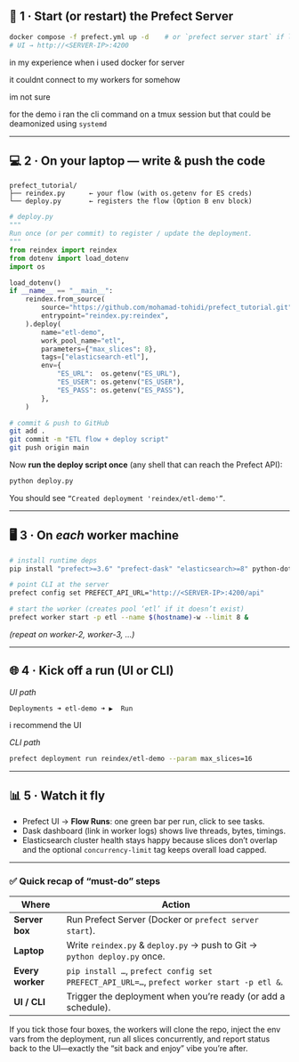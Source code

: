 
## 🚦 1 · Start (or restart) the Prefect Server

```bash
docker compose -f prefect.yml up -d    # or `prefect server start` if local
# UI → http://<SERVER-IP>:4200
```


 in my experience when i used docker for server

it couldnt connect to my workers for somehow

im not sure

for the demo i ran the cli command on a tmux session
but that could be deamonized using `systemd`



---

## 💻 2 · On your laptop — write & push the code

```text
prefect_tutorial/
├── reindex.py      ← your flow (with os.getenv for ES creds)
└── deploy.py       ← registers the flow (Option B env block)
```

```python
# deploy.py
"""
Run once (or per commit) to register / update the deployment.
"""
from reindex import reindex
from dotenv import load_dotenv
import os

load_dotenv()
if __name__ == "__main__":
    reindex.from_source(
        source="https://github.com/mohamad-tohidi/prefect_tutorial.git",
        entrypoint="reindex.py:reindex",
    ).deploy(
        name="etl-demo",
        work_pool_name="etl",
        parameters={"max_slices": 8},
        tags=["elasticsearch-etl"],
        env={
            "ES_URL":  os.getenv("ES_URL"),
            "ES_USER": os.getenv("ES_USER"),
            "ES_PASS": os.getenv("ES_PASS"),
        },
    )
```

```bash
# commit & push to GitHub
git add .
git commit -m "ETL flow + deploy script"
git push origin main
```

Now **run the deploy script once** (any shell that can reach the Prefect API):

```bash
python deploy.py
```

You should see `“Created deployment 'reindex/etl-demo'”`.

---

## 🖥️ 3 · On *each* worker machine

```bash
# install runtime deps
pip install "prefect>=3.6" "prefect-dask" "elasticsearch>=8" python-dotenv

# point CLI at the server
prefect config set PREFECT_API_URL="http://<SERVER-IP>:4200/api"

# start the worker (creates pool ‘etl’ if it doesn’t exist)
prefect worker start -p etl --name $(hostname)-w --limit 8 &
```

*(repeat on worker-2, worker-3, …)*

---

## 🌐 4 · Kick off a run (UI or CLI)

*UI path*

```
Deployments ➜ etl-demo ➜ ▶  Run
```

i recommend the UI


*CLI path*

```bash
prefect deployment run reindex/etl-demo --param max_slices=16
```

---

## 📊 5 · Watch it fly

* Prefect UI → **Flow Runs**: one green bar per run, click to see tasks.
* Dask dashboard (link in worker logs) shows live threads, bytes, timings.
* Elasticsearch cluster health stays happy because slices don’t overlap and the optional `concurrency-limit` tag keeps overall load capped.

---

### ✅  Quick recap of “must-do” steps

| Where            | Action                                                                                    |
| ---------------- | ----------------------------------------------------------------------------------------- |
| **Server box**   | Run Prefect Server (Docker or `prefect server start`).                                    |
| **Laptop**       | Write `reindex.py` & `deploy.py` → push to Git → `python deploy.py` once.                 |
| **Every worker** | `pip install …`, `prefect config set PREFECT_API_URL=…`, `prefect worker start -p etl &`. |
| **UI / CLI**     | Trigger the deployment when you’re ready (or add a schedule).                             |

If you tick those four boxes, the workers will clone the repo, inject the env vars from the deployment, run all slices concurrently, and report status back to the UI—exactly the “sit back and enjoy” vibe you’re after.

